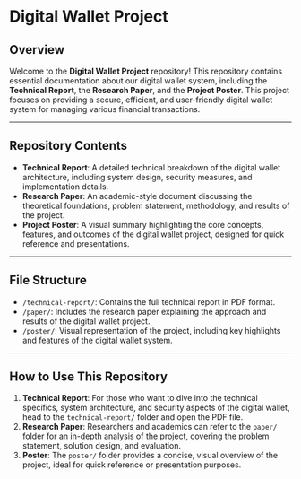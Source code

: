 # Digital Wallet Project

## Overview

Welcome to the **Digital Wallet Project** repository! This repository contains essential documentation about our digital wallet system, including the **Technical Report**, the **Research Paper**, and the **Project Poster**. This project focuses on providing a secure, efficient, and user-friendly digital wallet system for managing various financial transactions.

---

## Repository Contents

- **Technical Report**: A detailed technical breakdown of the digital wallet architecture, including system design, security measures, and implementation details.
- **Research Paper**: An academic-style document discussing the theoretical foundations, problem statement, methodology, and results of the project.
- **Project Poster**: A visual summary highlighting the core concepts, features, and outcomes of the digital wallet project, designed for quick reference and presentations.

---

## File Structure

- `/technical-report/`: Contains the full technical report in PDF format.
- `/paper/`: Includes the research paper explaining the approach and results of the digital wallet project.
- `/poster/`: Visual representation of the project, including key highlights and features of the digital wallet system.

---

## How to Use This Repository

1. **Technical Report**: For those who want to dive into the technical specifics, system architecture, and security aspects of the digital wallet, head to the `technical-report/` folder and open the PDF file.
2. **Research Paper**: Researchers and academics can refer to the `paper/` folder for an in-depth analysis of the project, covering the problem statement, solution design, and evaluation.
3. **Poster**: The `poster/` folder provides a concise, visual overview of the project, ideal for quick reference or presentation purposes.

